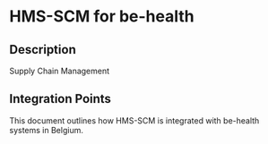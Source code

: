 # HMS-SCM for be-health

## Description

Supply Chain Management

## Integration Points

This document outlines how HMS-SCM is integrated with be-health systems in Belgium.
